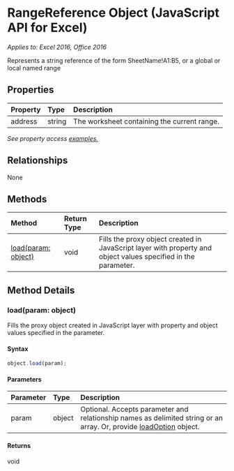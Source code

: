 # RangeReference Object (JavaScript API for Excel)

_Applies to: Excel 2016, Office 2016_

Represents a string reference of the form SheetName!A1:B5, or a global or local named range

## Properties

| Property	   | Type	|Description
|:---------------|:--------|:----------|
|address|string|The worksheet containing the current range.|

_See property access [examples.](#property-access-examples)_

## Relationships
None


## Methods

| Method		   | Return Type	|Description|
|:---------------|:--------|:----------|
|[load(param: object)](#loadparam-object)|void|Fills the proxy object created in JavaScript layer with property and object values specified in the parameter.|

## Method Details


### load(param: object)
Fills the proxy object created in JavaScript layer with property and object values specified in the parameter.

#### Syntax
```js
object.load(param);
```

#### Parameters
| Parameter	   | Type	|Description|
|:---------------|:--------|:----------|
|param|object|Optional. Accepts parameter and relationship names as delimited string or an array. Or, provide [loadOption](loadoption.md) object.|

#### Returns
void
